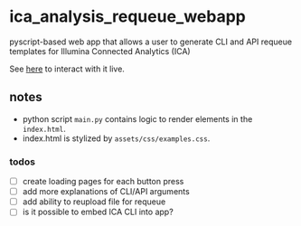 # ica_analysis_requeue_webapp
pyscript-based web app that allows a user to generate CLI and API requeue templates for Illumina Connected Analytics (ICA)

See [here](https://keneng87.pyscriptapps.com/ica-analysis-requeue/latest/) to interact with it live.

## notes
- python script ```main.py``` contains logic to render elements in the ```index.html```.
- index.html is stylized by ```assets/css/examples.css```.

### todos

- [ ] create loading pages for each button press
- [ ] add more explanations of CLI/API arguments
- [ ] add ability to reupload file for requeue
- [ ] is it possible to embed ICA CLI into app?
